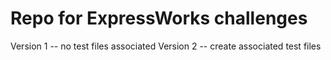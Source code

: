 # Repo for ExpressWorks challenges

Version 1 -- no test files associated
Version 2 -- create associated test files